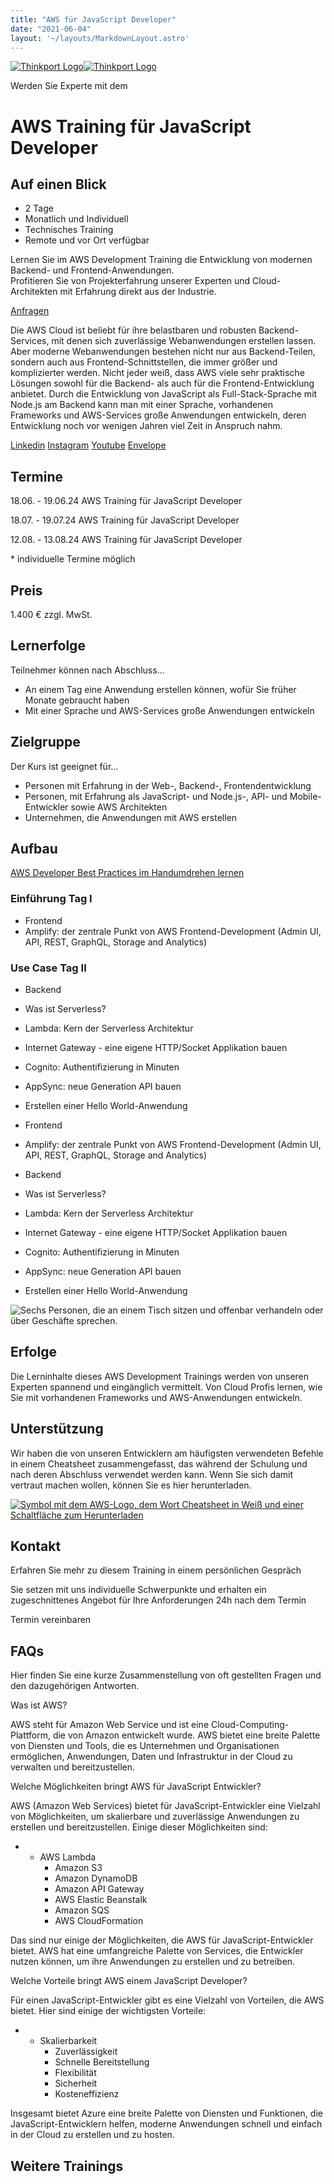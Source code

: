 ```yaml
---
title: "AWS für JavaScript Developer"
date: "2021-06-04"
layout: '~/layouts/MarkdownLayout.astro'
---
```


 [![Thinkport Logo](images/Logo_horizontral_new-q79kisryfbimg521qvcamhuu9zgajwl52ie1tm6q0s.png "Logo Bright Colours")](https://thinkport.digital)[![Thinkport Logo](images/Logo_horizontral_new-q79kisryfbimg521qvcamhuu9zgajwl52ie1tm6q0s.png "Logo Bright Colours")](https://thinkport.digital)

Werden Sie Experte mit dem

# AWS Training für JavaScript Developer

## Auf einen Blick

* 2 Tage
* Monatlich und Individuell
* Technisches Training
* Remote und vor Ort verfügbar

Lernen Sie im AWS Development Training die Entwicklung von modernen Backend- und Frontend-Anwendungen.  
Profitieren Sie von Projekterfahrung unserer Experten und Cloud-Architekten mit Erfahrung direkt aus der Industrie.

[Anfragen](#sec1)

Die AWS Cloud ist beliebt für ihre belastbaren und robusten Backend-Services, mit denen sich zuverlässige Webanwendungen erstellen lassen. Aber moderne Webanwendungen bestehen nicht nur aus Backend-Teilen, sondern auch aus Frontend-Schnittstellen, die immer größer und komplizierter werden. Nicht jeder weiß, dass AWS viele sehr praktische Lösungen sowohl für die Backend- als auch für die Frontend-Entwicklung anbietet. Durch die Entwicklung von JavaScript als Full-Stack-Sprache mit Node.js am Backend kann man mit einer Sprache, vorhandenen Frameworks und AWS-Services große Anwendungen entwickeln, deren Entwicklung noch vor wenigen Jahren viel Zeit in Anspruch nahm.

[](#linksection)[Linkedin](https://www.linkedin.com/company/11759873) [Instagram](https://www.instagram.com/thinkport/) [Youtube](https://www.youtube.com/channel/UCnke3WYRT6bxuMK2t4jw2qQ) [Envelope](mailto:tdrechsel@thinkport.digital)

## Termine

18.06. - 19.06.24 AWS Training für JavaScript Developer

18.07. - 19.07.24 AWS Training für JavaScript Developer

12.08. - 13.08.24 AWS Training für JavaScript Developer

\* individuelle Termine möglich

## Preis

1.400 € zzgl. MwSt.

## Lernerfolge

Teilnehmer können nach Abschluss...

* An einem Tag eine Anwendung erstellen können, wofür Sie früher Monate gebraucht haben
* Mit einer Sprache und AWS-Services große Anwendungen entwickeln

## Zielgruppe

Der Kurs ist geeignet für...

* Personen mit Erfahrung in der Web-, Backend-, Frontendentwicklung
* Personen, mit Erfahrung als JavaScript- und Node.js-, API- und Mobile-Entwickler sowie AWS Architekten
* Unternehmen, die Anwendungen mit AWS erstellen

## Aufbau

[AWS Developer Best Practices im Handumdrehen lernen](https://www.hashicorp.com/)

### Einführung Tag I

* Frontend
* Amplify: der zentrale Punkt von AWS Frontend-Development (Admin UI, API, REST, GraphQL, Storage and Analytics)

### Use Case Tag II

* Backend
* Was ist Serverless?
* Lambda: Kern der Serverless Architektur
* Internet Gateway - eine eigene HTTP/Socket Applikation bauen
* Cognito: Authentifizierung in Minuten
* AppSync: neue Generation API bauen
* Erstellen einer Hello World-Anwendung

* Frontend
* Amplify: der zentrale Punkt von AWS Frontend-Development (Admin UI, API, REST, GraphQL, Storage and Analytics)

* Backend
* Was ist Serverless?
* Lambda: Kern der Serverless Architektur
* Internet Gateway - eine eigene HTTP/Socket Applikation bauen
* Cognito: Authentifizierung in Minuten
* AppSync: neue Generation API bauen
* Erstellen einer Hello World-Anwendung

![Sechs Personen, die an einem Tisch sitzen und offenbar verhandeln oder über Geschäfte sprechen.](images/DSC01530-1024x683.jpg)

## Erfolge

Die Lerninhalte dieses AWS Development Trainings werden von unseren Experten spannend und eingänglich vermittelt. Von Cloud Profis lernen, wie Sie mit vorhandenen Frameworks und AWS-Anwendungen entwickeln.

## Unterstützung

Wir haben die von unseren Entwicklern am häufigsten verwendeten Befehle in einem Cheatsheet zusammengefasst, das während der Schulung und nach deren Abschluss verwendet werden kann. Wenn Sie sich damit vertraut machen wollen, können Sie es hier herunterladen.

[![Symbol mit dem AWS-Logo, dem Wort Cheatsheet in Weiß und einer Schaltfläche zum Herunterladen](images/AWS-1024x683.webp)](https://thinkport.digital/wp-content/uploads/2023/11/AWS_Cheatsheet.pdf)

## Kontakt

Erfahren Sie mehr zu diesem Training in einem persönlichen Gespräch

Sie setzen mit uns individuelle Schwerpunkte und erhalten ein zugeschnittenes Angebot für Ihre Anforderungen 24h nach dem Termin

 Termin vereinbaren

## FAQs

Hier finden Sie eine kurze Zusammenstellung von oft gestellten Fragen und den dazugehörigen Antworten.

Was ist AWS?

AWS steht für Amazon Web Service und ist eine Cloud-Computing-Plattform, die von Amazon entwickelt wurde. AWS bietet eine breite Palette von Diensten und Tools, die es Unternehmen und Organisationen ermöglichen, Anwendungen, Daten und Infrastruktur in der Cloud zu verwalten und bereitzustellen.

Welche Möglichkeiten bringt AWS für JavaScript Entwickler?

AWS (Amazon Web Services) bietet für JavaScript-Entwickler eine Vielzahl von Möglichkeiten, um skalierbare und zuverlässige Anwendungen zu erstellen und bereitzustellen. Einige dieser Möglichkeiten sind:

* - AWS Lambda
    - Amazon S3
    - Amazon DynamoDB
    - Amazon API Gateway
    - AWS Elastic Beanstalk
    - Amazon SQS
    - AWS CloudFormation

Das sind nur einige der Möglichkeiten, die AWS für JavaScript-Entwickler bietet. AWS hat eine umfangreiche Palette von Services, die Entwickler nutzen können, um ihre Anwendungen zu erstellen und zu betreiben.

Welche Vorteile bringt AWS einem JavaScript Developer?

Für einen JavaScript-Entwickler gibt es eine Vielzahl von Vorteilen, die AWS bietet. Hier sind einige der wichtigsten Vorteile:

* - Skalierbarkeit
    - Zuverlässigkeit
    - Schnelle Bereitstellung
    - Flexibilität
    - Sicherheit
    - Kosteneffizienz

Insgesamt bietet Azure eine breite Palette von Diensten und Funktionen, die JavaScript-Entwicklern helfen, moderne Anwendungen schnell und einfach in der Cloud zu erstellen und zu hosten.

## Weitere Trainings
